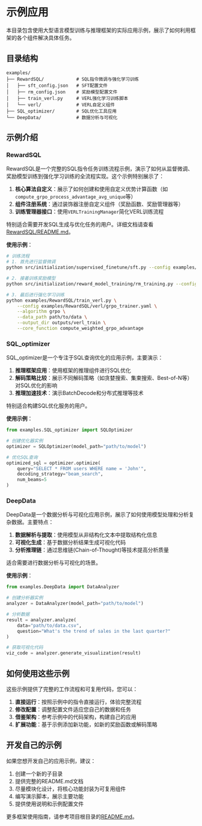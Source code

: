 # 示例应用

本目录包含使用大型语言模型训练与推理框架的实际应用示例，展示了如何利用框架的各个组件解决具体任务。

## 目录结构

```
examples/
├── RewardSQL/            # SQL指令微调与强化学习训练
│   ├── sft_config.json   # SFT配置文件
│   ├── rm_config.json    # 奖励模型配置文件
│   ├── train_verl.py     # VERL强化学习训练脚本
│   └── verl/             # VERL自定义组件
├── SQL_optimizer/        # SQL优化工具应用
└── DeepData/             # 数据分析与可视化
```

## 示例介绍

### RewardSQL

RewardSQL是一个完整的SQL指令任务训练流程示例，演示了如何从监督微调、奖励模型训练到强化学习训练的全流程实现。这个示例特别展示了：

1. **核心算法自定义**：展示了如何创建和使用自定义优势计算函数（如`compute_grpo_process_advantage_avg_unique`等）
2. **组件注册系统**：通过装饰器注册自定义组件（奖励函数、奖励管理器等）
3. **训练管理器接口**：使用`VERLTrainingManager`简化VERL训练流程

特别适合需要开发SQL生成与优化任务的用户。详细文档请查看[RewardSQL/README.md](./RewardSQL/README.md)。

**使用示例**：
```bash
# 训练流程
# 1. 首先进行监督微调
python src/initialization/supervised_finetune/sft.py --config examples/RewardSQL/sft_config.json

# 2. 接着训练奖励模型
python src/initialization/reward_model_training/rm_training.py --config examples/RewardSQL/rm_config.json

# 3. 最后进行强化学习训练
python examples/RewardSQL/train_verl.py \
    --config examples/RewardSQL/verl/grpo_trainer.yaml \
    --algorithm grpo \
    --data_path path/to/data \
    --output_dir outputs/verl_train \
    --core_function compute_weighted_grpo_advantage
```

### SQL_optimizer

SQL_optimizer是一个专注于SQL查询优化的应用示例，主要演示：

1. **推理框架应用**：使用框架的推理组件进行SQL优化
2. **解码策略比较**：展示不同解码策略（如贪婪搜索、集束搜索、Best-of-N等）对SQL优化的影响
3. **推理加速技术**：演示BatchDecode和分布式推理等技术

特别适合构建SQL优化服务的用户。

**使用示例**：
```python
from examples.SQL_optimizer import SQLOptimizer

# 创建优化器实例
optimizer = SQLOptimizer(model_path="path/to/model")

# 优化SQL查询
optimized_sql = optimizer.optimize(
    query="SELECT * FROM users WHERE name = 'John'",
    decoding_strategy="beam_search",
    num_beams=5
)
```

### DeepData

DeepData是一个数据分析与可视化应用示例，展示了如何使用模型处理和分析复杂数据。主要特点：

1. **数据解析与提取**：使用模型从非结构化文本中提取结构化信息
2. **可视化生成**：基于数据分析结果生成可视化代码
3. **分析推理链**：通过思维链(Chain-of-Thought)等技术提高分析质量

适合需要进行数据分析与可视化的场景。

**使用示例**：
```python
from examples.DeepData import DataAnalyzer

# 创建分析器实例
analyzer = DataAnalyzer(model_path="path/to/model")

# 分析数据
result = analyzer.analyze(
    data="path/to/data.csv",
    question="What's the trend of sales in the last quarter?"
)

# 获取可视化代码
viz_code = analyzer.generate_visualization(result)
```

## 如何使用这些示例

这些示例提供了完整的工作流程和可复用代码，您可以：

1. **直接运行**：按照示例中的指令直接运行，体验完整流程
2. **修改配置**：调整配置文件适应您自己的数据和任务
3. **借鉴架构**：参考示例中的代码架构，构建自己的应用
4. **扩展功能**：基于示例添加新功能，如新的奖励函数或解码策略

## 开发自己的示例

如果您想开发自己的应用示例，建议：

1. 创建一个新的子目录
2. 提供完整的README.md文档
3. 尽量模块化设计，将核心功能封装为可复用组件
4. 编写演示脚本，展示主要功能
5. 提供使用说明和示例配置文件

更多框架使用指南，请参考项目根目录的[README.md](../README.md)。
